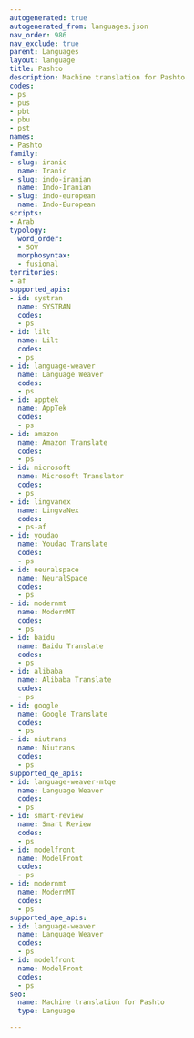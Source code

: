 ```yaml
---
autogenerated: true
autogenerated_from: languages.json
nav_order: 986
nav_exclude: true
parent: Languages
layout: language
title: Pashto
description: Machine translation for Pashto
codes:
- ps
- pus
- pbt
- pbu
- pst
names:
- Pashto
family:
- slug: iranic
  name: Iranic
- slug: indo-iranian
  name: Indo-Iranian
- slug: indo-european
  name: Indo-European
scripts:
- Arab
typology:
  word_order:
  - SOV
  morphosyntax:
  - fusional
territories:
- af
supported_apis:
- id: systran
  name: SYSTRAN
  codes:
  - ps
- id: lilt
  name: Lilt
  codes:
  - ps
- id: language-weaver
  name: Language Weaver
  codes:
  - ps
- id: apptek
  name: AppTek
  codes:
  - ps
- id: amazon
  name: Amazon Translate
  codes:
  - ps
- id: microsoft
  name: Microsoft Translator
  codes:
  - ps
- id: lingvanex
  name: LingvaNex
  codes:
  - ps-af
- id: youdao
  name: Youdao Translate
  codes:
  - ps
- id: neuralspace
  name: NeuralSpace
  codes:
  - ps
- id: modernmt
  name: ModernMT
  codes:
  - ps
- id: baidu
  name: Baidu Translate
  codes:
  - ps
- id: alibaba
  name: Alibaba Translate
  codes:
  - ps
- id: google
  name: Google Translate
  codes:
  - ps
- id: niutrans
  name: Niutrans
  codes:
  - ps
supported_qe_apis:
- id: language-weaver-mtqe
  name: Language Weaver
  codes:
  - ps
- id: smart-review
  name: Smart Review
  codes:
  - ps
- id: modelfront
  name: ModelFront
  codes:
  - ps
- id: modernmt
  name: ModernMT
  codes:
  - ps
supported_ape_apis:
- id: language-weaver
  name: Language Weaver
  codes:
  - ps
- id: modelfront
  name: ModelFront
  codes:
  - ps
seo:
  name: Machine translation for Pashto
  type: Language

---
```


